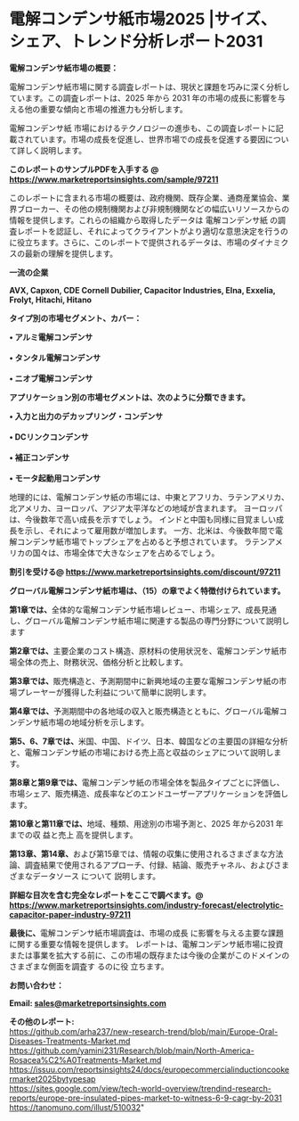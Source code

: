 # 電解コンデンサ紙市場2025 |サイズ、シェア、トレンド分析レポート2031

<strong><b>電解コンデンサ紙市場の概要：</b></strong>

電解コンデンサ紙市場に関する調査レポートは、現状と課題を巧みに深く分析しています。この調査レポートは、2025 年から 2031 年の市場の成長に影響を与える他の重要な傾向と市場の推進力も分析します。

電解コンデンサ紙 市場におけるテクノロジーの進歩も、この調査レポートに記載されています。市場の成長を促進し、世界市場での成長を促進する要因について詳しく説明します。

<strong>このレポートのサンプルPDFを入手する @ <a href=https://www.marketreportsinsights.com/sample/97211>https://www.marketreportsinsights.com/sample/97211</a></strong>

このレポートに含まれる市場の概要は、政府機関、既存企業、通商産業協会、業界ブローカー、その他の規制機関および非規制機関などの幅広いリソースからの情報を提供します。これらの組織から取得したデータは 電解コンデンサ紙 の調査レポートを認証し、それによってクライアントがより適切な意思決定を行うのに役立ちます。さらに、このレポートで提供されるデータは、市場のダイナミクスの最新の理解を提供します。

<strong>一流の企業</strong>

<strong><b>AVX, Capxon, CDE Cornell Dubilier, Capacitor Industries, Elna, Exxelia, Frolyt, Hitachi, Hitano</b></strong>

<strong><b>タイプ別の市場セグメント、カバー：</b></strong>

<strong>• アルミ電解コンデンサ<br><br>• タンタル電解コンデンサ<br><br>• ニオブ電解コンデンサ</strong>

<strong><b>アプリケーション別の市場セグメントは、次のように分類できます。</b></strong>

<strong>• 入力と出力のデカップリング・コンデンサ<br><br>• DCリンクコンデンサ<br><br>• 補正コンデンサ<br><br>• モータ起動用コンデンサ</strong>

 地理的には、電解コンデンサ紙の市場には、中東とアフリカ、ラテンアメリカ、北アメリカ、ヨーロッパ、アジア太平洋などの地域が含まれます。 ヨーロッパは、今後数年で高い成長を示すでしょう。 インドと中国も同様に目覚ましい成長を示し、それによって雇用数が増加します。 一方、北米は、今後数年間で電解コンデンサ紙市場でトップシェアを占めると予想されています。 ラテンアメリカの国々は、市場全体で大きなシェアを占めるでしょう。

<strong>割引を受ける@ <a href=https://www.marketreportsinsights.com/discount/97211>https://www.marketreportsinsights.com/discount/97211</a></strong>

<strong><b>グローバル電解コンデンサ紙市場は、（15）の章でよく特徴付けられています。</b></strong>

<strong><b>第</b></strong><strong><b>1章では、</b></strong>全体的な電解コンデンサ紙市場レビュー、市場シェア、成長見通し、グローバル電解コンデンサ紙市場に関連する製品の専門分野について説明します

<strong><b>第2章では、</b></strong>主要企業のコスト構造、原材料の使用状況を、電解コンデンサ紙市場全体の売上、財務状況、価格分析と比較します。

<strong><b>第3章では、</b></strong>販売構造と、予測期間中に新興地域の主要な電解コンデンサ紙の市場プレーヤーが獲得した利益について簡単に説明します。

<strong><b>第4章では、</b></strong>予測期間中の各地域の収入と販売構造とともに、グローバル電解コンデンサ紙市場の地域分析を示します。

<strong><b>第5、6、7章では、</b></strong>米国、中国、ドイツ、日本、韓国などの主要国の詳細な分析と、電解コンデンサ紙の市場における売上高と収益のシェアについて説明します。

<strong><b>第8章と第9章では、</b></strong>電解コンデンサ紙の市場全体を製品タイプごとに評価し、市場シェア、販売構造、成長率などのエンドユーザーアプリケーションを評価します。

<strong><b>第10章と第11章では、</b></strong>地域、種類、用途別の市場予測と、2025 年から2031 年までの収 益と売上 高を提供します。

<strong><b>第13章、第14章、</b></strong>および第15章では、情報の収集に使用されるさまざまな方法論、調査結果で使用されるアプローチ、付録、結論、販売チャネル、およびさまざまなデータソース について 説明します。

<strong>詳細な目次を含む完全なレポートをここで調べます。@ <a href=https://www.marketreportsinsights.com/industry-forecast/electrolytic-capacitor-paper-industry-97211>https://www.marketreportsinsights.com/industry-forecast/electrolytic-capacitor-paper-industry-97211</a></strong>

<strong><b>最後に、</b></strong>電解コンデンサ紙市場調査は、市場の成長 に影響を</a>与える主要な課題に関する重要な情報を提供します。 レポートは、電解コンデンサ紙市場に投資または事業を拡大する前に、この市場の既存または今後の企業がこのドメインのさまざまな側面を調査す るのに役 立ちます。

<strong><b>お問い合わせ：</b></strong>

<strong>Email: </strong><a href=mailto:sales@marketreportsinsights.com><strong>sales@marketreportsinsights.com</strong></a>

<strong>その他のレポート:</strong>
<br>
<a href=https://github.com/arha237/new-research-trend/blob/main/Europe-Oral-Diseases-Treatments-Market.md>https://github.com/arha237/new-research-trend/blob/main/Europe-Oral-Diseases-Treatments-Market.md</a>
<br>
<a href=https://github.com/yamini231/Research/blob/main/North-America-Rosacea%C2%A0Treatments-Market.md>https://github.com/yamini231/Research/blob/main/North-America-Rosacea%C2%A0Treatments-Market.md</a>
<br>
<a href=https://issuu.com/reportsinsights24/docs/europecommercialinductioncookermarket2025bytypesap>https://issuu.com/reportsinsights24/docs/europecommercialinductioncookermarket2025bytypesap</a>
<br>
<a href=https://sites.google.com/view/tech-world-overview/trendind-research-reports/europe-pre-insulated-pipes-market-to-witness-6-9-cagr-by-2031>https://sites.google.com/view/tech-world-overview/trendind-research-reports/europe-pre-insulated-pipes-market-to-witness-6-9-cagr-by-2031</a>
<br>
<a href=https://tanomuno.com/illust/510032>https://tanomuno.com/illust/510032</a>"

